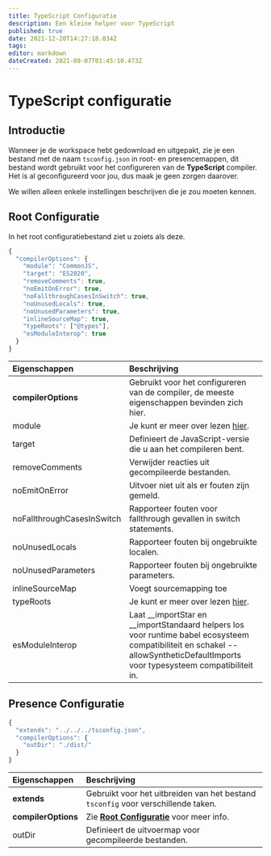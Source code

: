 ```yaml
---
title: TypeScript Configuratie
description: Een kleine helper voor TypeScript
published: true
date: 2021-12-20T14:27:18.034Z
tags:
editor: markdown
dateCreated: 2021-09-07T01:45:10.473Z
---
```


# TypeScript configuratie

## Introductie

Wanneer je de workspace hebt gedownload en uitgepakt, zie je een bestand met de naam `tsconfig.json` in root- en presencemappen, dit bestand wordt gebruikt voor het configureren van de **TypeScript** compiler. Het is al geconfigureerd voor jou, dus maak je geen zorgen daarover.

We willen alleen enkele instellingen beschrijven die je zou moeten kennen.

## Root Configuratie

In het root configuratiebestand ziet u zoiets als deze.

```javascript
{
  "compilerOptions": {
    "module": "CommonJS",
    "target": "ES2020",
    "removeComments": true,
    "noEmitOnError": true,
    "noFallthroughCasesInSwitch": true,
    "noUnusedLocals": true,
    "noUnusedParameters": true,
    "inlineSourceMap": true,
    "typeRoots": ["@types"],
    "esModuleInterop": true
  }
}
```

| Eigenschappen              | Beschrijving                                                                                                                                                                        |
|:-------------------------- |:----------------------------------------------------------------------------------------------------------------------------------------------------------------------------------- |
| **compilerOptions**        | Gebruikt voor het configureren van de compiler, de meeste eigenschappen bevinden zich hier.                                                                                         |
| module                     | Je kunt er meer over lezen [hier](https://www.typescriptlang.org/docs/handbook/modules.html).                                                                                       |
| target                     | Definieert de JavaScript-versie die u aan het compileren bent.                                                                                                                      |
| removeComments             | Verwijder reacties uit gecompileerde bestanden.                                                                                                                                     |
| noEmitOnError              | Uitvoer niet uit als er fouten zijn gemeld.                                                                                                                                         |
| noFallthroughCasesInSwitch | Rapporteer fouten voor fallthrough gevallen in switch statements.                                                                                                                   |
| noUnusedLocals             | Rapporteer fouten bij ongebruikte localen.                                                                                                                                          |
| noUnusedParameters         | Rapporteer fouten bij ongebruikte parameters.                                                                                                                                       |
| inlineSourceMap            | Voegt sourcemapping toe                                                                                                                                                             |
| typeRoots                  | Je kunt er meer over lezen [hier](https://www.typescriptlang.org/docs/handbook/tsconfig-json.html#types-typeroots-and-types).                                                       |
| esModuleInterop            | Laat __importStar en __importStandaard helpers los voor runtime babel ecosysteem compatibiliteit en schakel --allowSyntheticDefaultImports voor typesysteem compatibiliteit in. |

## Presence Configuratie

```javascript
{
  "extends": "../../../tsconfig.json",
  "compilerOptions": {
    "outDir": "./dist/"
  }
}
```

| Eigenschappen       | Beschrijving                                                                           |
|:------------------- |:-------------------------------------------------------------------------------------- |
| **extends**         | Gebruikt voor het uitbreiden van het bestand `tsconfig` voor verschillende taken.      |
| **compilerOptions** | Zie [**Root Configuratie**](/dev/presence/tsconfig#root-configuration) voor meer info. |
| outDir              | Definieert de uitvoermap voor gecompileerde bestanden.                                 |
